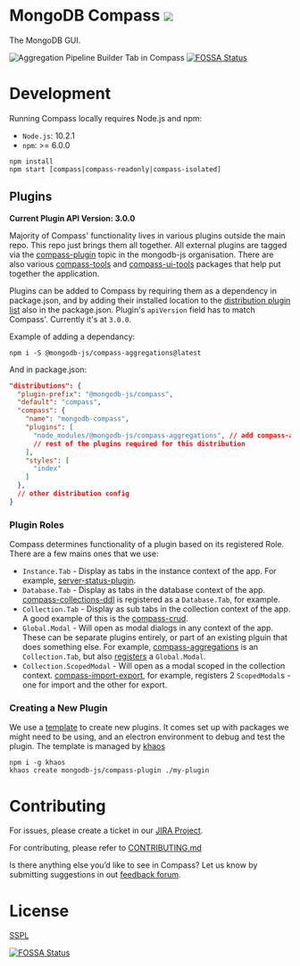 # MongoDB Compass [![][travis_img]][travis_url]
The MongoDB GUI.

![Aggregation Pipeline Builder Tab in Compass](compass-screenshot.png)
[![FOSSA Status](https://app.fossa.io/api/projects/git%2Bgithub.com%2Fmongodb-js%2Fcompass.svg?type=shield)](https://app.fossa.io/projects/git%2Bgithub.com%2Fmongodb-js%2Fcompass?ref=badge_shield)

# Development
Running Compass locally requires Node.js and npm:

- `Node.js`: 10.2.1
- `npm`: >= 6.0.0

```shell
npm install
npm start [compass|compass-readonly|compass-isolated]
```

## Plugins
**Current Plugin API Version: 3.0.0**

Majority of Compass' functionality lives in various plugins outside the main
repo. This repo just brings them all together. All external plugins are tagged
via the
[compass-plugin](https://github.com/search?q=topic%3Acompass-plugin+org%3Amongodb-js&type=Repositories)
topic in the mongodb-js organisation. There are also various [compass-tools](https://github.com/search?q=topic%3Acompass-tools+org%3Amongodb-js&type=Repositories)
and [compass-ui-tools](https://github.com/search?q=topic%3Acompass-ui-tools+org%3Amongodb-js&type=Repositories) packages that help put together the application.

Plugins can be added to Compass by requiring them as a dependency in package.json,
and by adding their installed location to the [distribution plugin list](https://github.com/mongodb-js/compass/blob/master/package.json#L42-L77) also in the
package.json. Plugin's `apiVersion` field has to match Compass'. Currently it's
at `3.0.0`.

Example of adding a dependancy:

```shell
npm i -S @mongodb-js/compass-aggregations@latest
```

And in package.json:
```json
"distributions": {
  "plugin-prefix": "@mongodb-js/compass",
  "default": "compass",
  "compass": {
    "name": "mongodb-compass",
    "plugins": [
      "node_modules/@mongodb-js/compass-aggregations", // add compass-aggregations
      // rest of the plugins required for this distribution
    ],
    "styles": [
      "index"
    ]
  },
  // other distribution config
}
```

### Plugin Roles
Compass determines functionality of a plugin based on its registered Role.
There are a few mains ones that we use:

- `Instance.Tab` - Display as tabs in the instance context of the app. For
  example,
[server-status-plugin](https://github.com/mongodb-js/server-status-plugin/blob/df3fb3b76b52871da5fc4dc1d98b56e7cc9628cf/src/index.js#L37).
- `Database.Tab` - Display as tabs in the database context of the app.
  [compass-collections-ddl](https://github.com/mongodb-js/compass-collections-ddl/blob/master/src/index.js#L39) is registered as a `Database.Tab`, for example.
- `Collection.Tab` - Display as sub tabs in the collection context of the
  app. A good example of this is the [compass-crud](https://github.com/mongodb-js/compass-crud/blob/master/src/index.js#L74).
- `Global.Modal` - Will open as modal dialogs in any context of the app. These
  can be separate plugins entirely, or part of an existing plguin that does
something else. For example,
[compass-aggregations](https://github.com/mongodb-js/compass-aggregations) is an `Collection.Tab`,
but also
[registers](https://github.com/mongodb-js/compass-aggregations/blob/f35446466da254cf51ab35437dd91bb2695e9317/src/index.js#L51) a `Global.Modal`.
- `Collection.ScopedModal` - Will open as a modal scoped in the collection context. [compass-import-export](https://github.com/mongodb-js/compass-import-export/blob/master/src/index.js#L36-L37), for example, registers 2 `ScopedModal`s - one for import and the other for export.

### Creating a New Plugin
We use a [template](https://github.com/mongodb-js/compass-plugin)
to create new plugins. It comes set up with packages we might need to be using,
and an electron environment to debug and test the plugin. The template is
managed by [khaos](https://github.com/segmentio/khaos)

```shell
npm i -g khaos
khaos create mongodb-js/compass-plugin ./my-plugin
```

# Contributing
For issues, please create a ticket in our [JIRA
Project](https://jira.mongodb.org/browse/COMPASS).

For contributing, please refer to
[CONTRIBUTING.md](https://github.com/mongodb-js/compass/blob/master/CONTRIBUTING.md)

Is there anything else you’d like to see in Compass? Let us know by submitting
suggestions in out [feedback
forum](https://feedback.mongodb.com/forums/924283-compass).

# License
[SSPL](https://github.com/mongodb-js/compass/blob/master/LICENSE)

[travis_img]: https://travis-ci.org/mongodb-js/compass.svg
[travis_url]: https://travis-ci.org/mongodb-js/compass


[![FOSSA Status](https://app.fossa.io/api/projects/git%2Bgithub.com%2Fmongodb-js%2Fcompass.svg?type=large)](https://app.fossa.io/projects/git%2Bgithub.com%2Fmongodb-js%2Fcompass?ref=badge_large)